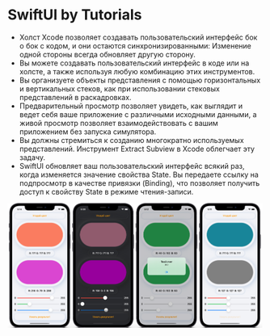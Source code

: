 # SwiftUI by Tutorials
- Холст Xcode позволяет создавать пользовательский интерфейс бок о бок с кодом, и они остаются синхронизированными: Изменение одной стороны всегда обновляет другую сторону.
- Вы можете создавать пользовательский интерфейс в коде или на холсте, а также используя любую комбинацию этих инструментов.
- Вы организуете объекты представления с помощью горизонтальных и вертикальных стеков, как при использовании стековых представлений в раскадровках.
- Предварительный просмотр позволяет увидеть, как выглядит и ведет себя ваше приложение с различными исходными данными, а живой просмотр позволяет взаимодействовать с вашим приложением без запуска симулятора.
- Вы должны стремиться к созданию многократно используемых представлений. Инструмент Extract Subview в Xcode облегчает эту задачу.
- SwiftUI обновляет ваш пользовательский интерфейс всякий раз, когда изменяется значение свойства State. Вы передаете ссылку на подпросмотр в качестве привязки (Binding), что позволяет получить доступ к свойству State в режиме чтения-записи.

<img src="https://github.com/ihValery/SwiftUI-Tutorial-Pearl/blob/main/Chapter-2-3/GuessColor/GuessColor.png?raw=true"></a>
